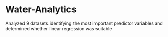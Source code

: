 # Water-Analytics
Analyzed 9 datasets identifying the most important predictor variables and determined whether linear regression was suitable
